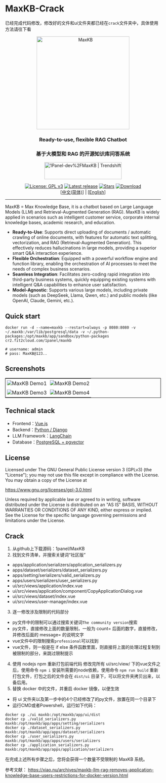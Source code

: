 # MaxKB-Crack
已经完成代码修改，修改好的文件和ui文件夹都已经在`crack`文件夹中，具体使用方法请往下看
<p align="center"><img src= "https://github.com/1Panel-dev/maxkb/assets/52996290/c0694996-0eed-40d8-b369-322bf2a380bf" alt="MaxKB" width="300" /></p>
<h3 align="center">Ready-to-use, flexible RAG Chatbot</h3>
<h3 align="center">基于大模型和 RAG 的开源知识库问答系统</h3>
<p align="center"><a href="https://trendshift.io/repositories/9113" target="_blank"><img src="https://trendshift.io/api/badge/repositories/9113" alt="1Panel-dev%2FMaxKB | Trendshift" style="width: 250px; height: 55px;" width="250" height="55"/></a></p>
<p align="center">
  <a href="https://www.gnu.org/licenses/gpl-3.0.html#license-text"><img src="https://img.shields.io/github/license/1Panel-dev/maxkb?color=%231890FF" alt="License: GPL v3"></a>
  <a href="https://github.com/1Panel-dev/maxkb/releases/latest"><img src="https://img.shields.io/github/v/release/1Panel-dev/maxkb" alt="Latest release"></a>
  <a href="https://github.com/1Panel-dev/maxkb"><img src="https://img.shields.io/github/stars/1Panel-dev/maxkb?color=%231890FF&style=flat-square" alt="Stars"></a>    
  <a href="https://hub.docker.com/r/1panel/maxkb"><img src="https://img.shields.io/docker/pulls/1panel/maxkb?label=downloads" alt="Download"></a><br/>
 [<a href="/README_CN.md">中文(简体)</a>] | [<a href="/README.md">English</a>] 
</p>
<hr/>

MaxKB = Max Knowledge Base, it is a chatbot based on Large Language Models (LLM) and Retrieval-Augmented Generation (RAG). MaxKB is widely applied in scenarios such as intelligent customer service, corporate internal knowledge bases, academic research, and education.

- **Ready-to-Use**: Supports direct uploading of documents / automatic crawling of online documents, with features for automatic text splitting, vectorization, and RAG (Retrieval-Augmented Generation). This effectively reduces hallucinations in large models, providing a superior smart Q&A interaction experience.
- **Flexible Orchestration**: Equipped with a powerful workflow engine and function library, enabling the orchestration of AI processes to meet the needs of complex business scenarios. 
- **Seamless Integration**: Facilitates zero-coding rapid integration into third-party business systems, quickly equipping existing systems with intelligent Q&A capabilities to enhance user satisfaction.
- **Model-Agnostic**: Supports various large models, including private models (such as DeepSeek, Llama, Qwen, etc.) and public models (like OpenAI, Claude, Gemini, etc.).

## Quick start

```
docker run -d --name=maxkb --restart=always -p 8080:8080 -v ~/.maxkb:/var/lib/postgresql/data -v ~/.python-packages:/opt/maxkb/app/sandbox/python-packages cr2.fit2cloud.com/1panel/maxkb

# username: admin
# pass: MaxKB@123..
```

## Screenshots

<table style="border-collapse: collapse; border: 1px solid black;">
  <tr>
    <td style="padding: 5px;background-color:#fff;"><img src= "https://github.com/1Panel-dev/MaxKB/assets/52996290/d87395fa-a8d7-401c-82bf-c6e475d10ae9" alt="MaxKB Demo1"   /></td>
    <td style="padding: 5px;background-color:#fff;"><img src= "https://github.com/1Panel-dev/MaxKB/assets/52996290/47c35ee4-3a3b-4bd4-9f4f-ee20788b2b9a" alt="MaxKB Demo2"   /></td>
  </tr>
  <tr>
    <td style="padding: 5px;background-color:#fff;"><img src= "https://github.com/1Panel-dev/MaxKB/assets/52996290/1c0c5e32-6194-47f9-bc32-487996349d9c" alt="MaxKB Demo3"   /></td>
    <td style="padding: 5px;background-color:#fff;"><img src= "https://github.com/1Panel-dev/MaxKB/assets/52996290/f32f5fe9-a769-488c-ae0e-783bc2b89b3e" alt="MaxKB Demo4"   /></td>
  </tr>
</table>

## Technical stack

- Frontend：[Vue.js](https://vuejs.org/)
- Backend：[Python / Django](https://www.djangoproject.com/)
- LLM Framework：[LangChain](https://www.langchain.com/)
- Database：[PostgreSQL + pgvector](https://www.postgresql.org/)

## License

Licensed under The GNU General Public License version 3 (GPLv3)  (the "License"); you may not use this file except in compliance with the License. You may obtain a copy of the License at

<https://www.gnu.org/licenses/gpl-3.0.html>

Unless required by applicable law or agreed to in writing, software distributed under the License is distributed on an "AS IS" BASIS, WITHOUT WARRANTIES OR CONDITIONS OF ANY KIND, either express or implied. See the License for the specific language governing permissions and limitations under the License.

## Crack
1.	从github上下载源码：1panel/MaxKB
2.	找到文件清单，并搜索关键词“社区版”
-	apps/application/serializers/application_serializers.py
-	apps/dataset/serializers/dataset_serializers.py
-	apps/setting/serializers/valid_serializers.py
-	apps/users/serializers/user_serializers.py
-	ui/src/views/application/index.vue
-	ui/src/views/application/component/CopyApplicationDialog.vue
-	ui/src/views/dataset/index.vue
-	ui/src/views/user-manage/index.vue
3.	逐一修改涉及限制的代码部分
- py文件中的限制可以通过搜索关键词`The community version`搜索
-	py文件，直接修改上面的数量限制，一般为 count= 后面的数字，直接修改，并修改后面的 message= 的说明文字
- vue文件中的限制搜索`professional`可以找到
-	vue文件，则一般是在 if else 条件函数里面，则直接将上面的处理过程复制到被限制的部分，来跳过限制提示
4.	使用 nodejs npm 重新打包前端代码
修改完所有 ui/src/view/ 下的vue文件之后，使用命令 `npm i` 安装所需要的node依赖，使用命令 `npm run build` 重新打包文件，打包之后的文件会在 `dist/ui` 目录下，可以将文件夹拷贝出来，以备后用。
5.	替换 docker 中的文件，并重启 docker 镜像，以便生效
-	将 ui 文件夹以及第一步中的4个已经修改了的py文件，放置在同一个目录下
-	运行CMD或者Powershell，运行如下代码：
```
docker cp ./ui maxkb:/opt/maxkb/app/ui/dist	
docker cp ./valid_serializers.py maxkb:/opt/maxkb/app/apps/setting/serializers
docker cp ./dataset_serializers.py maxkb:/opt/maxkb/app/apps/dataset/serializers
docker cp ./user_serializers.py maxkb:/opt/maxkb/app/apps/users/serializers
docker cp ./application_serializers.py maxkb:/opt/maxkb/app/apps/application/serializers
```
在完成上述所有步骤之后，您将会获得一个数量不受限制的 MaxKB 系统。


参考文献：
https://xiao.nu/archives/maxkb-llm-rag-removes-application-knowledge-base-users-restrictions-for-docker-version.html
